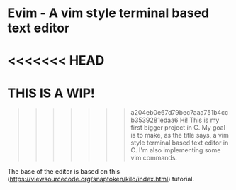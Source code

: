 # Evim - A vim style terminal based text editor

<<<<<<< HEAD
=======
# THIS IS A WIP!

>>>>>>> a204eb0e67d79bec7aaa751b4ccb3539281edaa6
Hi! This is my first bigger project in C. My goal is to make, as the title says, a vim style terminal based text editor in C. I'm also implementing some vim commands. 

The base of the editor is based on this (https://viewsourcecode.org/snaptoken/kilo/index.html) tutorial.

